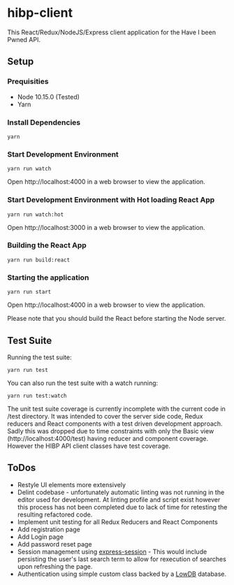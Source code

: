 # hibp-client

This React/Redux/NodeJS/Express client application for the Have I been Pwned API.

## Setup
### Prequisities
- Node 10.15.0 (Tested)
- Yarn
### Install Dependencies
```
yarn
```

### Start Development Environment
```
yarn run watch
```
Open http://localhost:4000 in a web browser to view the application.

### Start Development Environment with Hot loading React App
```
yarn run watch:hot
```
Open http://localhost:3000 in a web browser to view the application.

### Building the React App
```
yarn run build:react
```

### Starting the application
```
yarn run start
```
Open http://localhost:4000 in a web browser to view the application.

Please note that you should build the React before starting the Node server.

## Test Suite
Running the test suite:
```
yarn run test
```
You can also run the test suite with a watch running:
```
yarn run test:watch
```

The unit test suite coverage is currently incomplete with the current code in /test directory. It was intended to cover the server side code, Redux reducers and React components with a test driven development approach. Sadly this was dropped due to time constraints with only the Basic view (http://localhost:4000/test) having reducer and component coverage. However the HIBP API client classes have test coverage.

## ToDos
- Restyle UI elements more extensively
- Delint codebase - unfortunately automatic linting was not running in the editor used for development. At linting profile and script exist however this process has not been completed due to lack of time for retesting the resulting refactored code.
- Implement unit testing for all Redux Reducers and React Components
- Add registration page
- Add Login page
- Add password reset page
- Session management using [express-session](https://github.com/expressjs/session) - This would include persisting the user's last search term to allow for rexecution of searches upon refreshing the page.
- Authentication using simple custom class backed by a [LowDB](https://github.com/typicode/lowdb) database.

